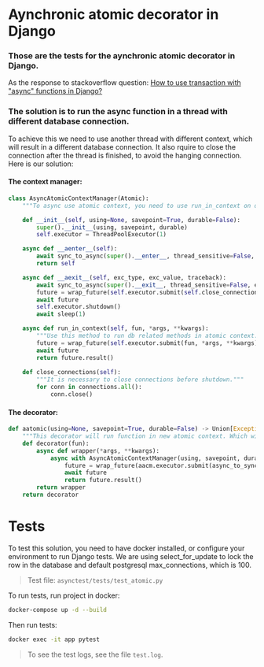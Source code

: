 # Aynchronic atomic decorator in Django

### Those are the tests for the aynchronic atomic decorator in Django.
As the response to stackoverflow question: [How to use transaction with "async" functions in Django?](https://stackoverflow.com/questions/74575922/how-to-use-transaction-with-async-functions-in-django)

### The solution is to run the async function in a thread with different database connection.
To achieve this we need to use another thread with different context, which will result in a different database connection.
It also rquire to close the connection after the thread is finished, to avoid the hanging connection. Here is our solution:

#### The context manager:
```python
class AsyncAtomicContextManager(Atomic):
    """To async use atomic context, you need to use run_in_context on db related methods."""

    def __init__(self, using=None, savepoint=True, durable=False):
        super().__init__(using, savepoint, durable)
        self.executor = ThreadPoolExecutor(1)

    async def __aenter__(self):
        await sync_to_async(super().__enter__, thread_sensitive=False, executor=self.executor)()
        return self

    async def __aexit__(self, exc_type, exc_value, traceback):
        await sync_to_async(super().__exit__, thread_sensitive=False, executor=self.executor)(exc_type, exc_value, traceback)
        future = wrap_future(self.executor.submit(self.close_connections))
        await future
        self.executor.shutdown()
        await sleep(1)

    async def run_in_context(self, fun, *args, **kwargs):
        """Use this method to run db related methods in atomic context."""
        future = wrap_future(self.executor.submit(fun, *args, **kwargs))
        await future
        return future.result()
    
    def close_connections(self):
        """It is necessary to close connections before shutdown."""
        for conn in connections.all():
            conn.close()
```

#### The decorator:
```python
def aatomic(using=None, savepoint=True, durable=False) -> Union[Exception, None]:
    """This decorator will run function in new atomic context. Which will be destroyed after function ends."""
    def decorator(fun):
        async def wrapper(*args, **kwargs):
            async with AsyncAtomicContextManager(using, savepoint, durable) as aacm:
                future = wrap_future(aacm.executor.submit(async_to_sync(fun), *args, **kwargs))
                await future
                return future.result()
        return wrapper
    return decorator
```

# Tests

To test this solution, you need to have docker installed, or configure your environment to run Django tests.
We are using select_for_update to lock the row in the database and default postgresql max_connections, which is 100.

> Test file: ``asynctest/tests/test_atomic.py``

To run tests, run project in docker:
```bash
docker-compose up -d --build
```

Then run tests:
```bash
docker exec -it app pytest
```

> To see the test logs, see the file `test.log`.